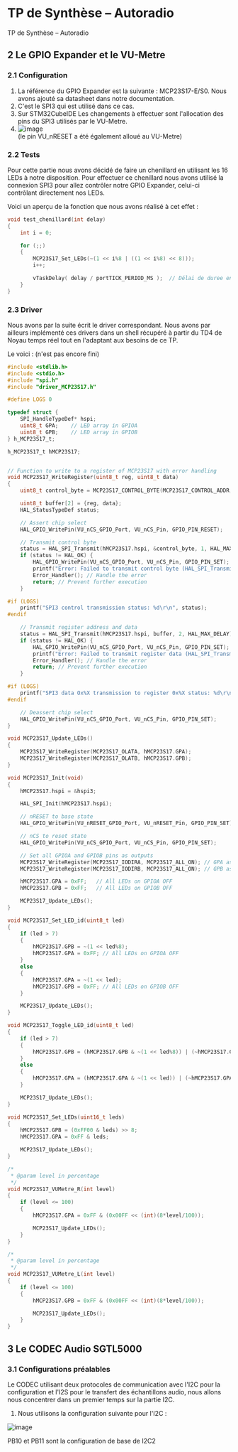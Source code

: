 # TP de Synthèse – Autoradio
TP de Synthèse – Autoradio


## 2 Le GPIO Expander et le VU-Metre

### 2.1 Configuration

1. La référence du GPIO Expander est la suivante : MCP23S17-E/S0. Nous avons ajouté sa datasheet dans notre documentation.
2. C'est le SPI3 qui est utilisé dans ce cas. 
3. Sur STM32CubeIDE Les changements à effectuer sont l'allocation des pins du SPI3 utilisés par le VU-Metre.
4. ![image](https://github.com/user-attachments/assets/7670b71d-7e9e-43da-8ec4-54056be08e00)  
   (le pin VU_nRESET a été également alloué au VU-Metre)

### 2.2 Tests

Pour cette partie nous avons décidé de faire un chenillard en utilisant les 16 LEDs à notre disposition. Pour effectuer ce chenillard nous avons utilisé la connexion SPI3 pour allez contrôler notre GPIO Expander, celui-ci contrôlant directement nos LEDs.  

Voici un aperçu de la fonction que nous avons réalisé à cet effet :  

```C
void test_chenillard(int delay)
{
	int i = 0;

	for (;;)
	{
		MCP23S17_Set_LEDs(~(1 << i%8 | ((1 << i%8) << 8)));
		i++;

		vTaskDelay( delay / portTICK_PERIOD_MS );  // Délai de duree en ms
	}
}
```

### 2.3 Driver

Nous avons par la suite écrit le driver correspondant. Nous avons par ailleurs implémenté ces drivers dans un shell récupéré à partir du TD4 de Noyau temps réel tout en l'adaptant aux besoins de ce TP.

Le voici : (n'est pas encore fini)

```C
#include <stdlib.h>
#include <stdio.h>
#include "spi.h"
#include "driver_MCP23S17.h"

#define LOGS 0

typedef struct {
	SPI_HandleTypeDef* hspi;
	uint8_t GPA;	// LED array in GPIOA
	uint8_t GPB;	// LED array in GPIOB
} h_MCP23S17_t;

h_MCP23S17_t hMCP23S17;


// Function to write to a register of MCP23S17 with error handling
void MCP23S17_WriteRegister(uint8_t reg, uint8_t data)
{
	uint8_t control_byte = MCP23S17_CONTROL_BYTE(MCP23S17_CONTROL_ADDR, VU_WRITE); // Address = 0b000

	uint8_t buffer[2] = {reg, data};
	HAL_StatusTypeDef status;

	// Assert chip select
	HAL_GPIO_WritePin(VU_nCS_GPIO_Port, VU_nCS_Pin, GPIO_PIN_RESET);

	// Transmit control byte
	status = HAL_SPI_Transmit(hMCP23S17.hspi, &control_byte, 1, HAL_MAX_DELAY);
	if (status != HAL_OK) {
		HAL_GPIO_WritePin(VU_nCS_GPIO_Port, VU_nCS_Pin, GPIO_PIN_SET); // Deassert chip select
		printf("Error: Failed to transmit control byte (HAL_SPI_Transmit returned %d)\r\n", status);
		Error_Handler(); // Handle the error
		return; // Prevent further execution
	}

#if (LOGS)
	printf("SPI3 control transmission status: %d\r\n", status);
#endif

	// Transmit register address and data
	status = HAL_SPI_Transmit(hMCP23S17.hspi, buffer, 2, HAL_MAX_DELAY);
	if (status != HAL_OK) {
		HAL_GPIO_WritePin(VU_nCS_GPIO_Port, VU_nCS_Pin, GPIO_PIN_SET); // Deassert chip select
		printf("Error: Failed to transmit register data (HAL_SPI_Transmit returned %d)\r\n", status);
		Error_Handler(); // Handle the error
		return; // Prevent further execution
	}

#if (LOGS)
	printf("SPI3 data Ox%X transmission to register 0x%X status: %d\r\n", data, reg, status);
#endif

	// Deassert chip select
	HAL_GPIO_WritePin(VU_nCS_GPIO_Port, VU_nCS_Pin, GPIO_PIN_SET);
}

void MCP23S17_Update_LEDs()
{
	MCP23S17_WriteRegister(MCP23S17_OLATA, hMCP23S17.GPA);
	MCP23S17_WriteRegister(MCP23S17_OLATB, hMCP23S17.GPB);
}

void MCP23S17_Init(void)
{
	hMCP23S17.hspi = &hspi3;

	HAL_SPI_Init(hMCP23S17.hspi);

	// nRESET to base state
	HAL_GPIO_WritePin(VU_nRESET_GPIO_Port, VU_nRESET_Pin, GPIO_PIN_SET);

	// nCS to reset state
	HAL_GPIO_WritePin(VU_nCS_GPIO_Port, VU_nCS_Pin, GPIO_PIN_SET);

	// Set all GPIOA and GPIOB pins as outputs
	MCP23S17_WriteRegister(MCP23S17_IODIRA, MCP23S17_ALL_ON); // GPA as output
	MCP23S17_WriteRegister(MCP23S17_IODIRB, MCP23S17_ALL_ON); // GPB as output

	hMCP23S17.GPA = 0xFF;	// All LEDs on GPIOA OFF
	hMCP23S17.GPB = 0xFF;	// All LEDs on GPIOB OFF

	MCP23S17_Update_LEDs();
}

void MCP23S17_Set_LED_id(uint8_t led)
{
	if (led > 7)
	{
		hMCP23S17.GPB = ~(1 << led%8);
		hMCP23S17.GPA = 0xFF; // All LEDs on GPIOA OFF
	}
	else
	{
		hMCP23S17.GPA = ~(1 << led);
		hMCP23S17.GPB = 0xFF; // All LEDs on GPIOB OFF
	}

	MCP23S17_Update_LEDs();
}

void MCP23S17_Toggle_LED_id(uint8_t led)
{
	if (led > 7)
	{
		hMCP23S17.GPB = (hMCP23S17.GPB & ~(1 << led%8)) | (~hMCP23S17.GPB & (1 << led%8));
	}
	else
	{
		hMCP23S17.GPA = (hMCP23S17.GPA & ~(1 << led)) | (~hMCP23S17.GPA & (1 << led));
	}

	MCP23S17_Update_LEDs();
}

void MCP23S17_Set_LEDs(uint16_t leds)
{
	hMCP23S17.GPB = (0xFF00 & leds) >> 8;
	hMCP23S17.GPA = 0xFF & leds;

	MCP23S17_Update_LEDs();
}

/*
 * @param level in percentage
 */
void MCP23S17_VUMetre_R(int level)
{
	if (level <= 100)
	{
		hMCP23S17.GPA = 0xFF & (0x00FF << (int)(8*level/100));

		MCP23S17_Update_LEDs();
	}
}

/*
 * @param level in percentage
 */
void MCP23S17_VUMetre_L(int level)
{
	if (level <= 100)
	{
		hMCP23S17.GPB = 0xFF & (0x00FF << (int)(8*level/100));

		MCP23S17_Update_LEDs();
	}
}
```


## 3 Le CODEC Audio SGTL5000

### 3.1 Configurations préalables

Le CODEC utilisant deux protocoles de communication avec l'I2C pour la configuration et l'I2S pour le transfert des échantillons audio, nous allons nous concentrer dans un premier temps sur la partie I2C.

1. Nous utilisons la configuration suivante pour l'I2C :

![image](https://github.com/user-attachments/assets/5cdb2431-bb52-45b3-840c-dad6e88ae2e7)

PB10 et PB11 sont la configuration  de base de I2C2 

